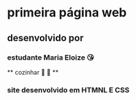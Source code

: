 # primeira página web
## desenvolvido por 
### estudante Maria Eloize :kissing_heart:
** cozinhar :cookie: :custard: **
### site desenvolvido em HTMNL E CSS 
